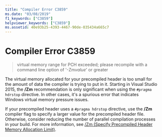 ```yaml
---
title: "Compiler Error C3859"
ms.date: "03/08/2019"
f1_keywords: ["C3859"]
helpviewer_keywords: ["C3859"]
ms.assetid: 40e93b25-4393-4467-90de-035434a665c7
---
```

# Compiler Error C3859

> virtual memory range for PCH exceeded; please recompile with a command line option of '-Zm*value*' or greater

The virtual memory allocated for your precompiled header is too small for the amount of data the compiler is trying to put in it. Starting in Visual Studio 2015, the **/Zm** recommendation is only significant when using the `#pragma hdrstop` directive. In other cases, it's a spurious error that indicates Windows virtual memory pressure issues.

If your precompiled header uses a `#pragma hdrstop` directive, use the **/Zm** compiler flag to specify a larger value for the precompiled header file. Otherwise, consider reducing the number of parallel compilation processes in your build. For more information, see [/Zm (Specify Precompiled Header Memory Allocation Limit)](../../build/reference/zm-specify-precompiled-header-memory-allocation-limit.md).
